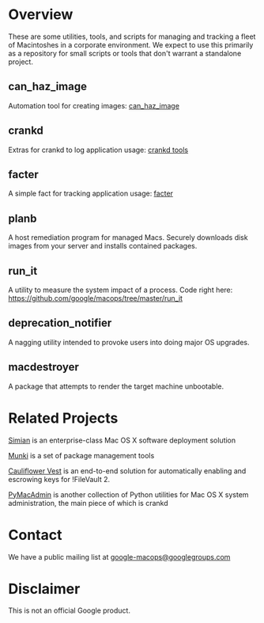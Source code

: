 Overview
========

These are some utilities, tools, and scripts for managing and tracking a fleet of Macintoshes in a corporate environment. We expect to use this primarily as a repository for small scripts or tools that don't warrant
a standalone project.

can\_haz\_image
---------------

Automation tool for creating images: [can\_haz\_image][]

crankd
------

Extras for crankd to log application usage: [crankd tools][]

facter
------

A simple fact for tracking application usage: [facter][]

planb
------
A host remediation program for managed Macs. Securely downloads disk images from your server and installs contained packages.

run_it
------
A utility to measure the system impact of a process. Code right here: https://github.com/google/macops/tree/master/run_it

deprecation_notifier
--------------------
A nagging utility intended to provoke users into doing major OS upgrades.

macdestroyer
------------
A package that attempts to render the target machine unbootable.

Related Projects
================

[Simian][] is an enterprise-class Mac OS X software deployment solution

[Munki][] is a set of package management tools

[Cauliflower Vest][] is an end-to-end solution for automatically
enabling and escrowing keys for !FileVault 2.

[PyMacAdmin][] is another collection of Python utilities for Mac OS X
system administration, the main piece of which is crankd

Contact
=======

We have a public mailing list at
[google-macops@googlegroups.com](https://groups.google.com/forum/#!forum/google-macops)

Disclaimer
==========

This is not an official Google product.

  [can\_haz\_image]: https://code.google.com/p/google-macops/source/browse/#svn%2Ftrunk%2Fcan_haz_image
  [crankd tools]: https://code.google.com/p/google-macops/source/browse/#svn%2Ftrunk%2Fcrankd
  [facter]: https://code.google.com/p/google-macops/source/browse/trunk/facter/apps.rb
  [Simian]: http://code.google.com/p/simian
  [Munki]: http://code.google.com/p/munki
  [Cauliflower Vest]: https://code.google.com/p/cauliflowervest
  [PyMacAdmin]: http://code.google.com/p/pymacadmin
